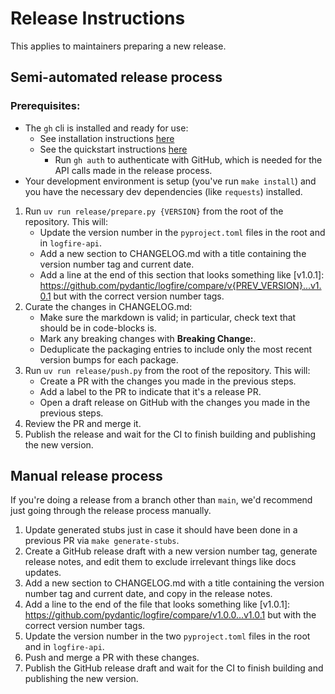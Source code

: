 # Release Instructions

This applies to maintainers preparing a new release.

## Semi-automated release process

### Prerequisites:

* The `gh` cli is installed and ready for use:
    * See installation instructions [here](https://github.com/cli/cli#installation)
    * See the quickstart instructions [here](https://docs.github.com/en/github-cli/github-cli/quickstart)
        * Run `gh auth` to authenticate with GitHub, which is needed for the API calls made in the release process.
* Your development environment is setup (you've run `make install`) and you have the necessary dev dependencies (like `requests`) installed.

1. Run `uv run release/prepare.py {VERSION}` from the root of the repository. This will:
    * Update the version number in the `pyproject.toml` files in the root and in `logfire-api`.
    * Add a new section to CHANGELOG.md with a title containing the version number tag and current date.
    * Add a line at the end of this section that looks something like [v1.0.1]: https://github.com/pydantic/logfire/compare/v{PREV_VERSION}...v1.0.1 but with the correct version number tags.
2. Curate the changes in CHANGELOG.md:
    * Make sure the markdown is valid; in particular, check text that should be in code-blocks is.
    * Mark any breaking changes with **Breaking Change:**.
    * Deduplicate the packaging entries to include only the most recent version bumps for each package.
3. Run `uv run release/push.py` from the root of the repository. This will:
    * Create a PR with the changes you made in the previous steps.
    * Add a label to the PR to indicate that it's a release PR.
    * Open a draft release on GitHub with the changes you made in the previous steps.
4. Review the PR and merge it.
5. Publish the release and wait for the CI to finish building and publishing the new version.

## Manual release process

If you're doing a release from a branch other than `main`, we'd recommend just going through the release process manually.

1. Update generated stubs just in case it should have been done in a previous PR via `make generate-stubs`.
2. Create a GitHub release draft with a new version number tag, generate release notes, and edit them to exclude irrelevant things like docs updates.
3. Add a new section to CHANGELOG.md with a title containing the version number tag and current date, and copy in the release notes.
4. Add a line to the end of the file that looks something like [v1.0.1]: https://github.com/pydantic/logfire/compare/v1.0.0...v1.0.1 but with the correct version number tags.
5. Update the version number in the two `pyproject.toml` files in the root and in `logfire-api`.
6. Push and merge a PR with these changes.
7. Publish the GitHub release draft and wait for the CI to finish building and publishing the new version.
